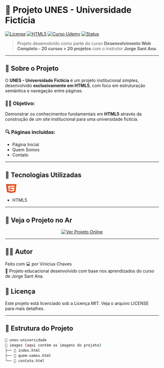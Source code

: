 # 🏫 Projeto UNES - Universidade Fictícia

[![License](https://img.shields.io/badge/license-MIT-green.svg)](LICENSE)
[![HTML5](https://img.shields.io/badge/feito%20com-HTML5-orange)](https://developer.mozilla.org/en-US/docs/Web/Guide/HTML/HTML5)
[![Curso Udemy](https://img.shields.io/badge/Udemy-Curso%20Completo-blueviolet)](https://www.udemy.com/course/web-completo/)
[![Status](https://img.shields.io/badge/status-Concluído-brightgreen)]()

> Projeto desenvolvido como parte do curso **Desenvolvimento Web Completo - 20 cursos + 20 projetos** com o instrutor **Jorge Sant Ana**.

---

## 📘 Sobre o Projeto

O **UNES - Universidade Fictícia** é um projeto institucional simples, desenvolvido **exclusivamente em HTML5**, com foco em estruturação semântica e navegação entre páginas.

### 👨‍🏫 Objetivo:
Demonstrar os conhecimentos fundamentais em **HTML5** através da construção de um site institucional para uma universidade fictícia.

### 🔍 Páginas incluídas:

- Página Inicial
- Quem Somos
- Contato

---

## 🚀 Tecnologias Utilizadas

<div style="display: inline_block">
  <img align="center" alt="HTML" height="30" width="40" src="https://raw.githubusercontent.com/devicons/devicon/master/icons/html5/html5-original.svg">
</div>

- HTML5

---

## 🔗 Veja o Projeto no Ar

<p align="center">
  <a href="https://vinirchaves.github.io/UNES---Universidade-HTML5-/" target="_blank">
    <img src="https://img.shields.io/badge/👁️ Ver%20Projeto-Online-green?style=for-the-badge&logo=github" alt="Ver Projeto Online"/>
  </a>
</p>

---

## 🧑‍💻 Autor
Feito com 💻 por Vinícius Chaves  
🚀 Projeto educacional desenvolvido com base nos aprendizados do curso de Jorge Sant Ana.

## 📜 Licença
Este projeto está licenciado sob a Licença MIT. Veja o arquivo LICENSE para mais detalhes.

---

## 📂 Estrutura do Projeto

```bash
📁 unes-universidade
📁 images (aqui contém as imagens do projeto)
├── 📄 index.html
├── 📄 quem-somos.html
└── 📄 contato.html
